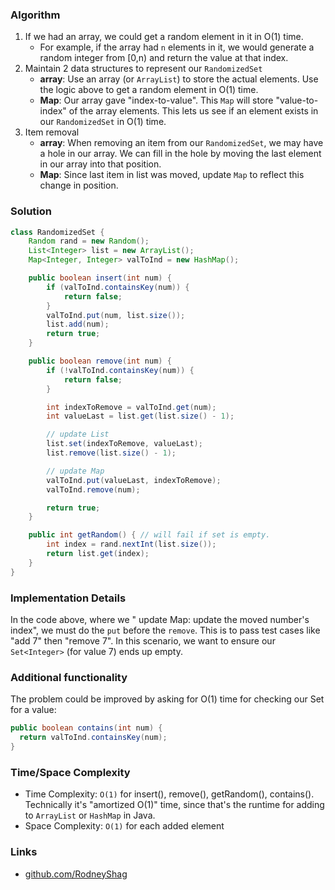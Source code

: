 ### Algorithm

1. If we had an array, we could get a random element in it in O(1) time.
    - For example, if the array had `n` elements in it, we would generate a random integer from [0,n) and return the value at that index.
1. Maintain 2 data structures to represent our `RandomizedSet`
    - __array__: Use an array (or `ArrayList`) to store the actual elements. Use the logic above to get a random element in O(1) time.
    - __Map__: Our array gave "index-to-value". This `Map` will store "value-to-index" of the array elements. This lets us see if an element exists in our `RandomizedSet` in O(1) time.
1. Item removal
    - __array__: When removing an item from our `RandomizedSet`, we may have a hole in our array. We can fill in the hole by moving the last element in our array into that position.
    - __Map__: Since last item in list was moved, update `Map` to reflect this change in position.

### Solution

```java
class RandomizedSet {
    Random rand = new Random();
    List<Integer> list = new ArrayList();
    Map<Integer, Integer> valToInd = new HashMap();

    public boolean insert(int num) {
        if (valToInd.containsKey(num)) {
            return false;
        }
        valToInd.put(num, list.size());
        list.add(num);
        return true;
    }

    public boolean remove(int num) {
        if (!valToInd.containsKey(num)) {
            return false;
        }

        int indexToRemove = valToInd.get(num);
        int valueLast = list.get(list.size() - 1);

        // update List
        list.set(indexToRemove, valueLast);
        list.remove(list.size() - 1);

        // update Map
        valToInd.put(valueLast, indexToRemove);
        valToInd.remove(num);

        return true;
    }

    public int getRandom() { // will fail if set is empty.
        int index = rand.nextInt(list.size());
        return list.get(index);
    }
}
```

### Implementation Details

In the code above, where we " update Map: update the moved number's index", we must do the `put` before the `remove`. This is to pass test cases like "add 7" then "remove 7". In this scenario, we want to ensure our `Set<Integer>` (for value 7) ends up empty.

### Additional functionality

The problem could be improved by asking for O(1) time for checking our Set for a value:

```java
public boolean contains(int num) {
  return valToInd.containsKey(num);
}
```

### Time/Space Complexity

- Time Complexity: `O(1)` for insert(), remove(), getRandom(), contains(). Technically it's "amortized O(1)" time, since that's the runtime for adding to `ArrayList` or `HashMap` in Java.
- Space Complexity: `O(1)` for each added element

### Links

- [github.com/RodneyShag](https://github.com/RodneyShag)
